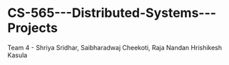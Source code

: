 # CS-565---Distributed-Systems---Projects


Team 4 - Shriya Sridhar, Saibharadwaj Cheekoti, Raja Nandan Hrishikesh Kasula
